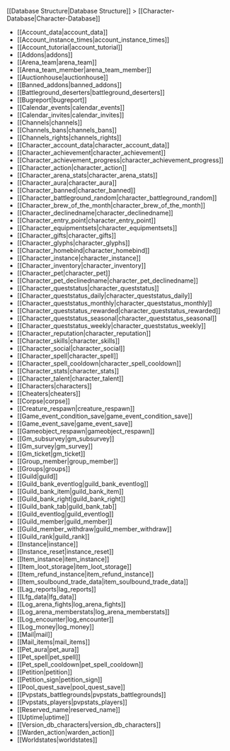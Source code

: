 [[Database Structure|Database Structure]] > [[Character-Database|Character-Database]]
* [[Account_data|account_data]]
* [[Account_instance_times|account_instance_times]]
* [[Account_tutorial|account_tutorial]]
* [[Addons|addons]]
* [[Arena_team|arena_team]]
* [[Arena_team_member|arena_team_member]]
* [[Auctionhouse|auctionhouse]]
* [[Banned_addons|banned_addons]]
* [[Battleground_deserters|battleground_deserters]]
* [[Bugreport|bugreport]]
* [[Calendar_events|calendar_events]]
* [[Calendar_invites|calendar_invites]]
* [[Channels|channels]]
* [[Channels_bans|channels_bans]]
* [[Channels_rights|channels_rights]]
* [[Character_account_data|character_account_data]]
* [[Character_achievement|character_achievement]]
* [[Character_achievement_progress|character_achievement_progress]]
* [[Character_action|character_action]]
* [[Character_arena_stats|character_arena_stats]]
* [[Character_aura|character_aura]]
* [[Character_banned|character_banned]]
* [[Character_battleground_random|character_battleground_random]]
* [[Character_brew_of_the_month|character_brew_of_the_month]]
* [[Character_declinedname|character_declinedname]]
* [[Character_entry_point|character_entry_point]]
* [[Character_equipmentsets|character_equipmentsets]]
* [[Character_gifts|character_gifts]]
* [[Character_glyphs|character_glyphs]]
* [[Character_homebind|character_homebind]]
* [[Character_instance|character_instance]]
* [[Character_inventory|character_inventory]]
* [[Character_pet|character_pet]]
* [[Character_pet_declinedname|character_pet_declinedname]]
* [[Character_queststatus|character_queststatus]]
* [[Character_queststatus_daily|character_queststatus_daily]]
* [[Character_queststatus_monthly|character_queststatus_monthly]]
* [[Character_queststatus_rewarded|character_queststatus_rewarded]]
* [[Character_queststatus_seasonal|character_queststatus_seasonal]]
* [[Character_queststatus_weekly|character_queststatus_weekly]]
* [[Character_reputation|character_reputation]]
* [[Character_skills|character_skills]]
* [[Character_social|character_social]]
* [[Character_spell|character_spell]]
* [[Character_spell_cooldown|character_spell_cooldown]]
* [[Character_stats|character_stats]]
* [[Character_talent|character_talent]]
* [[Characters|characters]]
* [[Cheaters|cheaters]]
* [[Corpse|corpse]]
* [[Creature_respawn|creature_respawn]]
* [[Game_event_condition_save|game_event_condition_save]]
* [[Game_event_save|game_event_save]]
* [[Gameobject_respawn|gameobject_respawn]]
* [[Gm_subsurvey|gm_subsurvey]]
* [[Gm_survey|gm_survey]]
* [[Gm_ticket|gm_ticket]]
* [[Group_member|group_member]]
* [[Groups|groups]]
* [[Guild|guild]]
* [[Guild_bank_eventlog|guild_bank_eventlog]]
* [[Guild_bank_item|guild_bank_item]]
* [[Guild_bank_right|guild_bank_right]]
* [[Guild_bank_tab|guild_bank_tab]]
* [[Guild_eventlog|guild_eventlog]]
* [[Guild_member|guild_member]]
* [[Guild_member_withdraw|guild_member_withdraw]]
* [[Guild_rank|guild_rank]]
* [[Instance|instance]]
* [[Instance_reset|instance_reset]]
* [[Item_instance|item_instance]]
* [[Item_loot_storage|item_loot_storage]]
* [[Item_refund_instance|item_refund_instance]]
* [[Item_soulbound_trade_data|item_soulbound_trade_data]]
* [[Lag_reports|lag_reports]]
* [[Lfg_data|lfg_data]]
* [[Log_arena_fights|log_arena_fights]]
* [[Log_arena_memberstats|log_arena_memberstats]]
* [[Log_encounter|log_encounter]]
* [[Log_money|log_money]]
* [[Mail|mail]]
* [[Mail_items|mail_items]]
* [[Pet_aura|pet_aura]]
* [[Pet_spell|pet_spell]]
* [[Pet_spell_cooldown|pet_spell_cooldown]]
* [[Petition|petition]]
* [[Petition_sign|petition_sign]]
* [[Pool_quest_save|pool_quest_save]]
* [[Pvpstats_battlegrounds|pvpstats_battlegrounds]]
* [[Pvpstats_players|pvpstats_players]]
* [[Reserved_name|reserved_name]]
* [[Uptime|uptime]]
* [[Version_db_characters|version_db_characters]]
* [[Warden_action|warden_action]]
* [[Worldstates|worldstates]]

